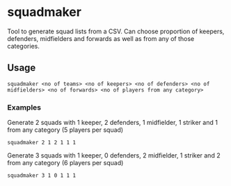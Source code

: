 # squadmaker

Tool to generate squad lists from a CSV. Can choose proportion of keepers, defenders, midfielders and forwards as well as from any of those categories.

## Usage

`squadmaker <no of teams> <no of keepers> <no of defenders> <no of midfielders> <no of forwards> <no of players from any category>`

### Examples

Generate 2 squads with 1 keeper, 2 defenders, 1 midfielder, 1 striker and 1 from any category (5 players per squad)

`squadmaker 2 1 2 1 1 1`

Generate 3 squads with 1 keeper, 0 defenders, 2 midfielder, 1 striker and 2 from any category (6 players per squad)

`squadmaker 3 1 0 1 1 1`
